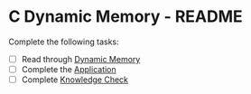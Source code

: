 # C Dynamic Memory - README
Complete the following tasks:
- [ ] Read through [Dynamic Memory](dynamic_memory.md)
- [ ] Complete the [Application](application.c)
- [ ] Complete [Knowledge Check](knowledge_check.md)